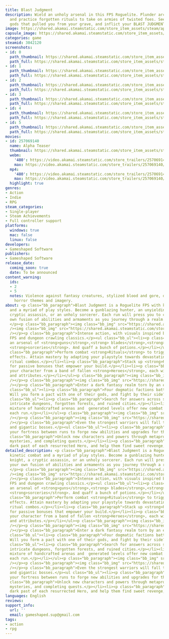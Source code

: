 ```yaml
---
title: Blast Judgment
description: Wield an unholy arsenal in this FPS Roguelite. Plunder arcane relics
  and practice forgotten rituals to take on armies of twisted foes. Seek the cruel
  gods that pulled you from your grave, and inflict your BLAST JUDGMENT.
image: https://shared.akamai.steamstatic.com/store_item_assets/steam/apps/3042120/header.jpg?t=1732043952
capsule_image: https://shared.akamai.steamstatic.com/store_item_assets/steam/apps/3042120/993be9ca6aa3bb85b3217e82636c7d50c07e7806/capsule_231x87.jpg?t=1732043952
categories: game
steamid: 3042120
screenshots:
- id: 0
  path_thumbnail: https://shared.akamai.steamstatic.com/store_item_assets/steam/apps/3042120/ss_7d7be1ebd019cd1cdf61e494d5dc9309deb27311.600x338.jpg?t=1732043952
  path_full: https://shared.akamai.steamstatic.com/store_item_assets/steam/apps/3042120/ss_7d7be1ebd019cd1cdf61e494d5dc9309deb27311.1920x1080.jpg?t=1732043952
- id: 1
  path_thumbnail: https://shared.akamai.steamstatic.com/store_item_assets/steam/apps/3042120/ss_6284d65ea8800bd4280fe839e6213a60d74ddeef.600x338.jpg?t=1732043952
  path_full: https://shared.akamai.steamstatic.com/store_item_assets/steam/apps/3042120/ss_6284d65ea8800bd4280fe839e6213a60d74ddeef.1920x1080.jpg?t=1732043952
- id: 2
  path_thumbnail: https://shared.akamai.steamstatic.com/store_item_assets/steam/apps/3042120/ss_c9c06cc89d2e76ff8720a21e24d181d2f8868947.600x338.jpg?t=1732043952
  path_full: https://shared.akamai.steamstatic.com/store_item_assets/steam/apps/3042120/ss_c9c06cc89d2e76ff8720a21e24d181d2f8868947.1920x1080.jpg?t=1732043952
- id: 3
  path_thumbnail: https://shared.akamai.steamstatic.com/store_item_assets/steam/apps/3042120/ss_da8fb4d07a3a192ab82d64bf7e6ec39285318a5c.600x338.jpg?t=1732043952
  path_full: https://shared.akamai.steamstatic.com/store_item_assets/steam/apps/3042120/ss_da8fb4d07a3a192ab82d64bf7e6ec39285318a5c.1920x1080.jpg?t=1732043952
- id: 4
  path_thumbnail: https://shared.akamai.steamstatic.com/store_item_assets/steam/apps/3042120/ss_a54b4df07da09b69028cadb0cc82120e33de0dbe.600x338.jpg?t=1732043952
  path_full: https://shared.akamai.steamstatic.com/store_item_assets/steam/apps/3042120/ss_a54b4df07da09b69028cadb0cc82120e33de0dbe.1920x1080.jpg?t=1732043952
- id: 5
  path_thumbnail: https://shared.akamai.steamstatic.com/store_item_assets/steam/apps/3042120/ss_72499867874f839ce161e402688cd28ee7ebbe49.600x338.jpg?t=1732043952
  path_full: https://shared.akamai.steamstatic.com/store_item_assets/steam/apps/3042120/ss_72499867874f839ce161e402688cd28ee7ebbe49.1920x1080.jpg?t=1732043952
movies:
- id: 257069140
  name: Alpha Teaser
  thumbnail: https://shared.akamai.steamstatic.com/store_item_assets/steam/apps/257069140/bf1ad0abf95f54beeb33e396c44cb33e34dcf397/movie_600x337.jpg?t=1730554706
  webm:
    '480': https://video.akamai.steamstatic.com/store_trailers/257069140/movie480_vp9.webm?t=1730554706
    max: https://video.akamai.steamstatic.com/store_trailers/257069140/movie_max_vp9.webm?t=1730554706
  mp4:
    '480': https://video.akamai.steamstatic.com/store_trailers/257069140/movie480.mp4?t=1730554706
    max: https://video.akamai.steamstatic.com/store_trailers/257069140/movie_max.mp4?t=1730554706
  highlight: true
genres:
- Action
- Indie
- RPG
steam_categories:
- Single-player
- Steam Achievements
- Full controller support
platforms:
  windows: true
  mac: false
  linux: false
developers:
- Gameshaped Software
publishers:
- Gameshaped Software
release_date:
  coming_soon: true
  date: To be announced
content_warning:
  ids:
  - 2
  - 5
  notes: Violence against fantasy creatures, stylized blood and gore, dark fantasy
    horror themes and imagery.
about: <p class="bb_paragraph">Blast Judgment is a Roguelite FPS with kinetic combat
  and a myriad of play styles. Become a gunblazing hunter, an unyielding knight, a
  cryptic assassin, or an unholy sorcerer. Each run will press you to create your
  own fusion of abilities and armaments as you journey through a realm in strife.
  </p><p class="bb_paragraph"><img class="bb_img" src="https://shared.akamai.steamstatic.com/store_item_assets/steam/apps/3042120/extras/features_gameplay.png?t=1732043952"
  /><img class="bb_img" src="https://shared.akamai.steamstatic.com/store_item_assets/steam/apps/3042120/extras/skel_shield_optimized.gif?t=1732043952"
  /></p><p class="bb_paragraph">Intense action, with visuals inspired by late 90s
  FPS and dungeon crawling classics.</p><ul class="bb_ul"><li><p class="bb_paragraph">Brandish
  an arsenal of <strong>guns</strong>,<strong> blades</strong>,<strong> </strong>and
  <strong>sorceries</strong>. And quaff a bunch of potions.</p></li></ul><ul class="bb_ul"><li><p
  class="bb_paragraph">Perform combat <strong>Rituals</strong> to trigger powerful
  effects. Attain mastery by adapting your playstyle towards devastating weapon and
  ritual combos.</p></li><li><p class="bb_paragraph">Stack up <strong>Relics</strong>
  for passive bonuses that empower your build.</p></li><li><p class="bb_paragraph">Select
  your character from a band of fallen <strong>Heroes</strong>, each with unique abilities
  and attributes.</p></li></ul><p class="bb_paragraph"><img class="bb_img" src="https://shared.akamai.steamstatic.com/store_item_assets/steam/apps/3042120/extras/features_realm.png?t=1732043952"
  /></p><p class="bb_paragraph"><img class="bb_img" src="https://shared.akamai.steamstatic.com/store_item_assets/steam/apps/3042120/extras/forest_optimized.gif?t=1732043952"
  /></p><p class="bb_paragraph">Enter a dark fantasy realm torn by an endless war.</p><ul
  class="bb_ul"><li><p class="bb_paragraph">Four dogmatic factions battle for dominance.
  Will you form a pact with one of their gods, and fight by their side?</p></li></ul><ul
  class="bb_ul"><li><p class="bb_paragraph">Search for answers across sprawling caverns,
  intricate dungeons, forgotten forests, and ruined cities.</p></li><li><p class="bb_paragraph">A
  mixture of handcrafted arenas and  generated levels offer new combat situations
  each run.</p></li></ul><p class="bb_paragraph"><img class="bb_img" src="https://shared.akamai.steamstatic.com/store_item_assets/steam/apps/3042120/extras/features_quests.png?t=1732043952"
  /></p><p class="bb_paragraph"><img class="bb_img" src="https://shared.akamai.steamstatic.com/store_item_assets/steam/apps/3042120/extras/monks_revolver_dueling.gif?t=1732043952"
  /></p><p class="bb_paragraph">Even the strongest warriors will fall to demonic elites
  and gigantic bosses.</p><ul class="bb_ul"><li><p class="bb_paragraph">Return to
  your fortress between runs to forge new abilities and upgrades for the next battle.</p></li><li><p
  class="bb_paragraph">Unlock new characters and powers through metaprogression, solving
  mysteries, and completing quests.</p></li><li><p class="bb_paragraph">Uncover the
  dark past of each resurrected Hero, and help them find sweet revenge, or absolution.</p></li></ul>
detailed_description: <p class="bb_paragraph">Blast Judgment is a Roguelite FPS with
  kinetic combat and a myriad of play styles. Become a gunblazing hunter, an unyielding
  knight, a cryptic assassin, or an unholy sorcerer. Each run will press you to create
  your own fusion of abilities and armaments as you journey through a realm in strife.
  </p><p class="bb_paragraph"><img class="bb_img" src="https://shared.akamai.steamstatic.com/store_item_assets/steam/apps/3042120/extras/features_gameplay.png?t=1732043952"
  /><img class="bb_img" src="https://shared.akamai.steamstatic.com/store_item_assets/steam/apps/3042120/extras/skel_shield_optimized.gif?t=1732043952"
  /></p><p class="bb_paragraph">Intense action, with visuals inspired by late 90s
  FPS and dungeon crawling classics.</p><ul class="bb_ul"><li><p class="bb_paragraph">Brandish
  an arsenal of <strong>guns</strong>,<strong> blades</strong>,<strong> </strong>and
  <strong>sorceries</strong>. And quaff a bunch of potions.</p></li></ul><ul class="bb_ul"><li><p
  class="bb_paragraph">Perform combat <strong>Rituals</strong> to trigger powerful
  effects. Attain mastery by adapting your playstyle towards devastating weapon and
  ritual combos.</p></li><li><p class="bb_paragraph">Stack up <strong>Relics</strong>
  for passive bonuses that empower your build.</p></li><li><p class="bb_paragraph">Select
  your character from a band of fallen <strong>Heroes</strong>, each with unique abilities
  and attributes.</p></li></ul><p class="bb_paragraph"><img class="bb_img" src="https://shared.akamai.steamstatic.com/store_item_assets/steam/apps/3042120/extras/features_realm.png?t=1732043952"
  /></p><p class="bb_paragraph"><img class="bb_img" src="https://shared.akamai.steamstatic.com/store_item_assets/steam/apps/3042120/extras/forest_optimized.gif?t=1732043952"
  /></p><p class="bb_paragraph">Enter a dark fantasy realm torn by an endless war.</p><ul
  class="bb_ul"><li><p class="bb_paragraph">Four dogmatic factions battle for dominance.
  Will you form a pact with one of their gods, and fight by their side?</p></li></ul><ul
  class="bb_ul"><li><p class="bb_paragraph">Search for answers across sprawling caverns,
  intricate dungeons, forgotten forests, and ruined cities.</p></li><li><p class="bb_paragraph">A
  mixture of handcrafted arenas and  generated levels offer new combat situations
  each run.</p></li></ul><p class="bb_paragraph"><img class="bb_img" src="https://shared.akamai.steamstatic.com/store_item_assets/steam/apps/3042120/extras/features_quests.png?t=1732043952"
  /></p><p class="bb_paragraph"><img class="bb_img" src="https://shared.akamai.steamstatic.com/store_item_assets/steam/apps/3042120/extras/monks_revolver_dueling.gif?t=1732043952"
  /></p><p class="bb_paragraph">Even the strongest warriors will fall to demonic elites
  and gigantic bosses.</p><ul class="bb_ul"><li><p class="bb_paragraph">Return to
  your fortress between runs to forge new abilities and upgrades for the next battle.</p></li><li><p
  class="bb_paragraph">Unlock new characters and powers through metaprogression, solving
  mysteries, and completing quests.</p></li><li><p class="bb_paragraph">Uncover the
  dark past of each resurrected Hero, and help them find sweet revenge, or absolution.</p></li></ul>
languages: English
reviews:
support_info:
  url: ''
  email: gameshaped.sup@gmail.com
tags:
- action
- rpg
---
```

